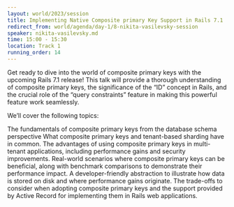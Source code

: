 ```yaml
---
layout: world/2023/session
title: Implementing Native Composite primary Key Support in Rails 7.1
redirect_from: world/agenda/day-1/8-nikita-vasilevsky-session
speaker: nikita-vasilevsky.md
time: 15:00 - 15:30
location: Track 1
running_order: 14
---
```


Get ready to dive into the world of composite primary keys with the upcoming Rails 7.1 release! This talk will provide a thorough understanding of composite primary keys, the significance of the “ID” concept in Rails, and the crucial role of the “query constraints” feature in making this powerful feature work seamlessly.

We’ll cover the following topics:

The fundamentals of composite primary keys from the database schema perspective
What composite primary keys and tenant-based sharding have in common.
The advantages of using composite primary keys in multi-tenant applications, including performance gains and security improvements.
Real-world scenarios where composite primary keys can be beneficial, along with benchmark comparisons to demonstrate their performance impact.
A developer-friendly abstraction to illustrate how data is stored on disk and where performance gains originate.
The trade-offs to consider when adopting composite primary keys and the support provided by Active Record for implementing them in Rails web applications.

